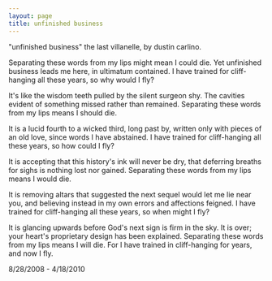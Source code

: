```yaml
---
layout: page
title: unfinished business
---
```


"unfinished business"
the last villanelle,
by dustin carlino.

Separating these words from my lips might mean I could die.
Yet unfinished business leads me here, in ultimatum contained.
I have trained for cliff-hanging all these years, so why would I fly?

It's like the wisdom teeth pulled by the silent surgeon shy.
The cavities evident of something missed rather than remained.
Separating these words from my lips means I should die.

It is a lucid fourth to a wicked third, long past by,
written only with pieces of an old love, since words I have abstained.
I have trained for cliff-hanging all these years, so how could I fly?

It is accepting that this history's ink will never be dry,
that deferring breaths for sighs is nothing lost nor gained.
Separating these words from my lips means I would die.

It is removing altars that suggested the next sequel would let me lie
near you, and believing instead in my own errors and affections feigned.
I have trained for cliff-hanging all these years, so when might I fly?

It is glancing upwards before God's next sign is firm in the sky.
It is over; your heart's proprietary design has been explained.
Separating these words from my lips means I will die.
For I have trained in cliff-hanging for years, and now I fly.

8/28/2008 - 4/18/2010
